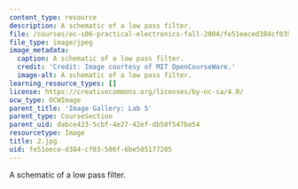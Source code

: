 ```yaml
---
content_type: resource
description: A schematic of a low pass filter.
file: /courses/ec-s06-practical-electronics-fall-2004/fe51eeced384cf03506f6be505177205_2.jpg
file_type: image/jpeg
image_metadata:
  caption: A schematic of a low pass filter.
  credit: 'Credit: Image courtesy of MIT OpenCourseWare.'
  image-alt: A schematic of a low pass filter.
learning_resource_types: []
license: https://creativecommons.org/licenses/by-nc-sa/4.0/
ocw_type: OCWImage
parent_title: 'Image Gallery: Lab 5'
parent_type: CourseSection
parent_uid: dabce423-5cbf-4e27-42ef-db50f547be54
resourcetype: Image
title: 2.jpg
uid: fe51eece-d384-cf03-506f-6be505177205
---
```

A schematic of a low pass filter.